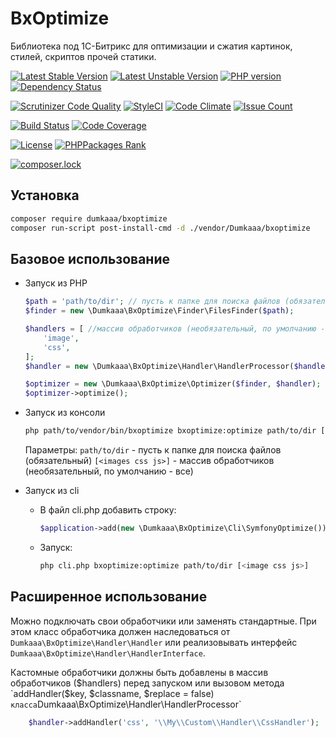 # BxOptimize

Библиотека под 1C-Битрикс для оптимизации и сжатия картинок, стилей, скриптов  прочей статики.

[![Latest Stable Version](https://poser.pugx.org/dumkaaa/bxoptimize/v/stable)](https://packagist.org/packages/dumkaaa/bxoptimize)
[![Latest Unstable Version](https://poser.pugx.org/dumkaaa/bxoptimize/v/unstable)](https://packagist.org/packages/dumkaaa/bxoptimize)
[![PHP version](https://badge.fury.io/ph/dumkaaa%2Fbxoptimize.svg)](https://badge.fury.io/ph/dumkaaa%2Fbxoptimize)
[![Dependency Status](https://gemnasium.com/badges/github.com/Dumkaaa/BxOptimize.svg)](https://gemnasium.com/github.com/Dumkaaa/BxOptimize)

[![Scrutinizer Code Quality](https://scrutinizer-ci.com/g/Dumkaaa/BxOptimize/badges/quality-score.png?b=master)](https://scrutinizer-ci.com/g/Dumkaaa/BxOptimize/?branch=master)
[![StyleCI](https://styleci.io/repos/86715035/shield?branch=master)](https://styleci.io/repos/86715035)
[![Code Climate](https://codeclimate.com/github/Dumkaaa/BxOptimize/badges/gpa.svg)](https://codeclimate.com/github/Dumkaaa/BxOptimize)
[![Issue Count](https://codeclimate.com/github/Dumkaaa/BxOptimize/badges/issue_count.svg)](https://codeclimate.com/github/Dumkaaa/BxOptimize)

[![Build Status](https://scrutinizer-ci.com/g/Dumkaaa/BxOptimize/badges/build.png?b=master)](https://scrutinizer-ci.com/g/Dumkaaa/BxOptimize/build-status/master)
[![Code Coverage](https://scrutinizer-ci.com/g/Dumkaaa/BxOptimize/badges/coverage.png?b=master)](https://scrutinizer-ci.com/g/Dumkaaa/BxOptimize/?branch=master)

[![License](https://poser.pugx.org/dumkaaa/bxoptimize/license)](https://packagist.org/packages/dumkaaa/bxoptimize)
[![PHPPackages Rank](http://phppackages.org/p/dumkaaa/bxoptimize/badge/rank.svg)](http://phppackages.org/p/dumkaaa/bxoptimize)

[![composer.lock](https://poser.pugx.org/dumkaaa/bxoptimize/composerlock)](https://packagist.org/packages/dumkaaa/bxoptimize)

## Установка

```bash
composer require dumkaaa/bxoptimize
composer run-script post-install-cmd -d ./vendor/Dumkaaa/bxoptimize
```
## Базовое использование

* Запуск из PHP

    ```php
    $path = 'path/to/dir'; // пусть к папке для поиска файлов (обязательный)
    $finder = new \Dumkaaa\BxOptimize\Finder\FilesFinder($path);
    
    $handlers = [ //массив обработчиков (необязательный, по умолчанию - все)
        'image',
        'css',
    ]; 
    $handler = new \Dumkaaa\BxOptimize\Handler\HandlerProcessor($handlers);
    
    $optimizer = new \Dumkaaa\BxOptimize\Optimizer($finder, $handler);
    $optimizer->optimize();
    ```

* Запуск из консоли
    
    ```bash
    php path/to/vendor/bin/bxoptimize bxoptimize:optimize path/to/dir [<image css js>]
    ```
    Параметры:
    `path/to/dir` - пусть к папке для поиска файлов (обязательный)
    `[<images css js>]` - массив обработчиков (необязательный, по умолчанию - все)

* Запуск из cli
    * В файл cli.php добавить строку:
        ```php
        $application->add(new \Dumkaaa\BxOptimize\Cli\SymfonyOptimize());
        ```
    
    * Запуск:
        ```bash
        php cli.php bxoptimize:optimize path/to/dir [<image css js>]
        ```
## Расширенное использование

Можно подключать свои обработчики или заменять стандартные. При этом класс обработчика должен наследоваться 
от `Dumkaaa\BxOptimize\Handler\Handler` или реализовывать интерфейс `Dumkaaa\BxOptimize\Handler\HandlerInterface`.

Кастомные обработчики должны быть добавлены в массив обработчиков ($handlers) 
перед запуском или вызовом метода `addHandler($key, $classname, $replace = false)` 
класса `Dumkaaa\BxOptimize\Handler\HandlerProcessor`

```php
    $handler->addHandler('css', '\\My\\Custom\\Handler\\CssHandler');
```


